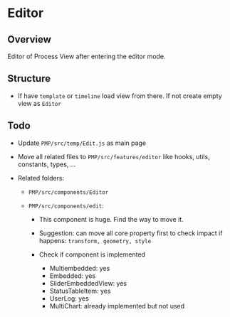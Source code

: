 # Editor

## Overview

Editor of Process View after entering the editor mode.

## Structure

- If have `template` or `timeline` load view from there. If not create empty view as `Editor`

## Todo

- Update `PMP/src/temp/Edit.js` as main page
- Move all related files to `PMP/src/features/editor` like hooks, utils, constants, types, ...
- Related folders:

  - `PMP/src/components/Editor`
  - `PMP/src/components/edit`:

    - This component is huge. Find the way to move it.
    - Suggestion: can move all core property first to check impact if happens: `transform, geometry, style`

    - Check if component is implemented
      - Multiembedded: yes
      - Embedded: yes
      - SliderEmbeddedView: yes
      - StatusTableItem: yes
      - UserLog: yes
      - MultiChart: already implemented but not used
